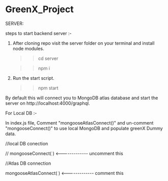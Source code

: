 # GreenX_Project

SERVER:

steps to start backend server :-
1. After cloning repo visit the server folder on your terminal and install node modules. 
   >> cd server
   
   >> npm i
2. Run the start script. 
   >> npm start

By default this will connect you to MongoDB atlas database and start the server on http://localhost:4000/graphql.

For Local DB :- 

In index.js file, Comment "mongooseAtlasConnect()" and un-comment "mongooseConnect()" to use local MongoDB and populate greenX Dummy data. 

//local DB conection

// mongooseConnect( )     <------------- uncomment this

//Atlas DB connection

mongooseAtlasConnect( )   <------------- comment this

